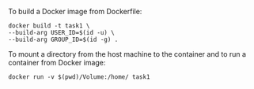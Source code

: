 
To build a Docker image from Dockerfile:

```
docker build -t task1 \
--build-arg USER_ID=$(id -u) \
--build-arg GROUP_ID=$(id -g) .
```

To mount a directory from the host machine to the container and to run a container from Docker image:

```
docker run -v $(pwd)/Volume:/home/ task1
```